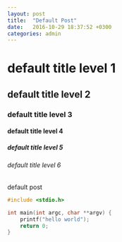 ```yaml
---
layout: post
title:  "Default Post"
date:   2016-10-29 18:37:52 +0300
categories: admin
---
```


# default title level 1

## default title level 2

### default title level 3

#### default title level 4

##### default title level 5

###### default title level 6

default post

~~~c
#include <stdio.h>

int main(int argc, char **argv) {
	printf("hello world");
	return 0;
}
~~~

